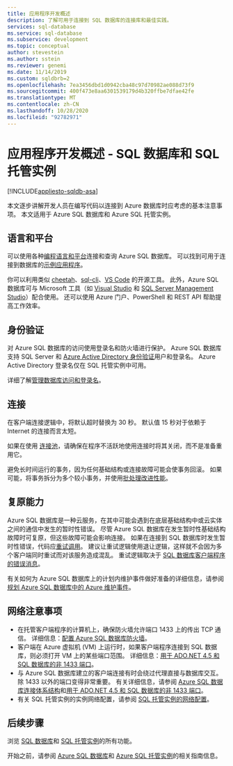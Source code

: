 ```yaml
---
title: 应用程序开发概述
description: 了解可用于连接到 SQL 数据库的连接库和最佳实践。
services: sql-database
ms.service: sql-database
ms.subservice: development
ms.topic: conceptual
author: stevestein
ms.author: sstein
ms.reviewer: genemi
ms.date: 11/14/2019
ms.custom: sqldbrb=2
ms.openlocfilehash: 7ea3456dbd1d0942cba48c97d70982ae088d73f9
ms.sourcegitcommit: 400f473e8aa6301539179d4b320ffbe7dfae42fe
ms.translationtype: MT
ms.contentlocale: zh-CN
ms.lasthandoff: 10/28/2020
ms.locfileid: "92782971"
---
```

# <a name="application-development-overview---sql-database--sql-managed-instance"></a>应用程序开发概述 - SQL 数据库和 SQL 托管实例

[!INCLUDE[appliesto-sqldb-asa](../includes/appliesto-sqldb-asa.md)]

本文逐步讲解开发人员在编写代码以连接到 Azure 数据库时应考虑的基本注意事项。 本文适用于 Azure SQL 数据库和 Azure SQL 托管实例。

## <a name="language-and-platform"></a>语言和平台

可以使用各种[编程语言和平台](connect-query-content-reference-guide.md)连接和查询 Azure SQL 数据库。 可以找到可用于连接到数据库的[示例应用程序](https://azure.microsoft.com/resources/samples/?service=sql-database&sort=0)。

你可以利用类似 [cheetah](https://github.com/wunderlist/cheetah)、[sql-cli](https://www.npmjs.com/package/sql-cli)、[VS Code](https://code.visualstudio.com/) 的开源工具。 此外，Azure SQL 数据库可与 Microsoft 工具（如 [Visual Studio](https://www.visualstudio.com/downloads/) 和 [SQL Server Management Studio](/sql/ssms/sql-server-management-studio-ssms)）配合使用。 还可以使用 Azure 门户、PowerShell 和 REST API 帮助提高工作效率。

## <a name="authentication"></a>身份验证

对 Azure SQL 数据库的访问使用登录名和防火墙进行保护。 Azure SQL 数据库支持 SQL Server 和 [Azure Active Directory 身份验证](authentication-aad-overview.md)用户和登录名。 Azure Active Directory 登录名仅在 SQL 托管实例中可用。 

详细了解[管理数据库访问和登录名](logins-create-manage.md)。

## <a name="connections"></a>连接

在客户端连接逻辑中，将默认超时替换为 30 秒。 默认值 15 秒对于依赖于 Internet 的连接而言太短。

如果在使用 [连接池](/dotnet/framework/data/adonet/sql-server-connection-pooling)，请确保在程序不活跃地使用连接时将其关闭，而不是准备重用它。

避免长时间运行的事务，因为任何基础结构或连接故障可能会使事务回滚。 如果可能，将事务拆分为多个较小事务，并使用[批处理改进性能](../performance-improve-use-batching.md)。

## <a name="resiliency"></a>复原能力

Azure SQL 数据库是一种云服务，在其中可能会遇到在底层基础结构中或云实体之间的通信中发生的暂时性错误。 尽管 Azure SQL 数据库在发生暂时性基础结构故障时可复原，但这些故障可能会影响连接。 如果在连接到 SQL 数据库时发生暂时性错误，代码应[重试调用](troubleshoot-common-connectivity-issues.md)。 建议让重试逻辑使用退让逻辑，这样就不会因为多个客户端同时重试而对该服务造成混乱。 重试逻辑取决于 [SQL 数据库客户端程序的错误消息](troubleshoot-common-errors-issues.md)。

有关如何为 Azure SQL 数据库上的计划内维护事件做好准备的详细信息，请参阅[规划 Azure SQL 数据库中的 Azure 维护事件](planned-maintenance.md)。

## <a name="network-considerations"></a>网络注意事项

- 在托管客户端程序的计算机上，确保防火墙允许端口 1433 上的传出 TCP 通信。  详细信息：[配置 Azure SQL 数据库防火墙](firewall-configure.md)。
- 客户端在 Azure 虚拟机 (VM) 上运行时，如果客户端程序连接到 SQL 数据库，则必须打开 VM 上的某些端口范围。 详细信息：[用于 ADO.NET 4.5 和 SQL 数据库的非 1433 端口](adonet-v12-develop-direct-route-ports.md)。
- 与 Azure SQL 数据库建立的客户端连接有时会绕过代理直接与数据库交互。 除 1433 以外的端口变得非常重要。 有关详细信息，请参阅 [Azure SQL 数据库连接体系结构](connectivity-architecture.md)和[用于 ADO.NET 4.5 和 SQL 数据库的非 1433 端口](adonet-v12-develop-direct-route-ports.md)。
- 有关 SQL 托管实例的实例网络配置，请参阅 [SQL 托管实例的网络配置](../managed-instance/how-to-content-reference-guide.md#network-configuration)。

## <a name="next-steps"></a>后续步骤

浏览 [SQL 数据库](sql-database-paas-overview.md)和 [SQL 托管实例](../managed-instance/sql-managed-instance-paas-overview.md)的所有功能。

开始之前，请参阅 [Azure SQL 数据库](quickstart-content-reference-guide.md)和 [Azure SQL 托管实例](../managed-instance/quickstart-content-reference-guide.md)的相关指南信息。